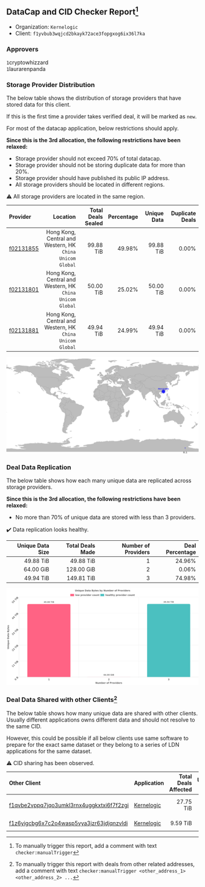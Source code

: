 ## DataCap and CID Checker Report[^1]
 - Organization: `Kernelogic`
 - Client: `f1yvbub3wqjcd2bkayk72ace3fopgxog6ix36l7ka`
### Approvers
`1`cryptowhizzard<br/>`1`laurarenpanda

### Storage Provider Distribution
The below table shows the distribution of storage providers that have stored data for this client.

If this is the first time a provider takes verified deal, it will be marked as `new`.

For most of the datacap application, below restrictions should apply.

**Since this is the 3rd allocation, the following restrictions have been relaxed:**
 - Storage provider should not exceed 70% of total datacap.
 - Storage provider should not be storing duplicate data for more than 20%.
 - Storage provider should have published its public IP address.
 - All storage providers should be located in different regions.

⚠️ All storage providers are located in the same region.

| Provider                                              |                                                     Location | Total Deals Sealed | Percentage | Unique Data | Duplicate Deals |
| :---------------------------------------------------- | -----------------------------------------------------------: | -----------------: | ---------: | ----------: | --------------: |
| [f02131855](https://filfox.info/en/address/f02131855) | Hong Kong, Central and Western, HK<br/>`China Unicom Global` |          99.88 TiB |     49.98% |   99.88 TiB |           0.00% |
| [f02131801](https://filfox.info/en/address/f02131801) | Hong Kong, Central and Western, HK<br/>`China Unicom Global` |          50.00 TiB |     25.02% |   50.00 TiB |           0.00% |
| [f02131881](https://filfox.info/en/address/f02131881) | Hong Kong, Central and Western, HK<br/>`China Unicom Global` |          49.94 TiB |     24.99% |   49.94 TiB |           0.00% |

<img src="https://raw.githubusercontent.com/data-preservation-programs/filplus-checker-assets/main/filecoin-project/filecoin-plus-large-datasets/issues/1639/1684644202530.png"/>

### Deal Data Replication
The below table shows how each many unique data are replicated across storage providers.


**Since this is the 3rd allocation, the following restrictions have been relaxed:**
- No more than 70% of unique data are stored with less than 3 providers.

✔️ Data replication looks healthy.

| Unique Data Size | Total Deals Made | Number of Providers | Deal Percentage |
| ---------------: | ---------------: | ------------------: | --------------: |
|        49.88 TiB |        49.88 TiB |                   1 |          24.96% |
|        64.00 GiB |       128.00 GiB |                   2 |           0.06% |
|        49.94 TiB |       149.81 TiB |                   3 |          74.98% |

<img src="https://raw.githubusercontent.com/data-preservation-programs/filplus-checker-assets/main/filecoin-project/filecoin-plus-large-datasets/issues/1639/1684644203167.png"/>

### Deal Data Shared with other Clients[^3]
The below table shows how many unique data are shared with other clients.
Usually different applications owns different data and should not resolve to the same CID.

However, this could be possible if all below clients use same software to prepare for the exact same dataset or they belong to a series of LDN applications for the same dataset.

⚠️ CID sharing has been observed.

| Other Client                                                                                                          | Application                                                                                | Total Deals Affected | Unique CIDs | Approvers                                  |
| :-------------------------------------------------------------------------------------------------------------------- | :----------------------------------------------------------------------------------------- | -------------------: | ----------: | :----------------------------------------- |
| [f1qvbe2vppq7jqo3umkl3rnx4uggkxtxi6f7f2zgi](https://filfox.info/en/address/f1qvbe2vppq7jqo3umkl3rnx4uggkxtxi6f7f2zgi) | [Kernelogic](https://github.com/filecoin-project/filecoin-plus-large-datasets/issues/1637) |            27.75 TiB |         866 | `1`cryptowhizzard<br/>`1`Tom-OriginStorage |
| [f1z6yigcbg6x7c2o4wasp5vya3jzr63jdjqnzvldi](https://filfox.info/en/address/f1z6yigcbg6x7c2o4wasp5vya3jzr63jdjqnzvldi) | [Kernelogic](https://github.com/filecoin-project/filecoin-plus-large-datasets/issues/1640) |             9.59 TiB |         307 | `1`cryptowhizzard<br/>`1`laurarenpanda     |

[^1]: To manually trigger this report, add a comment with text `checker:manualTrigger`

[^2]: Deals from those addresses are combined into this report as they are specified with `checker:manualTrigger`

[^3]: To manually trigger this report with deals from other related addresses, add a comment with text `checker:manualTrigger <other_address_1> <other_address_2> ...`
